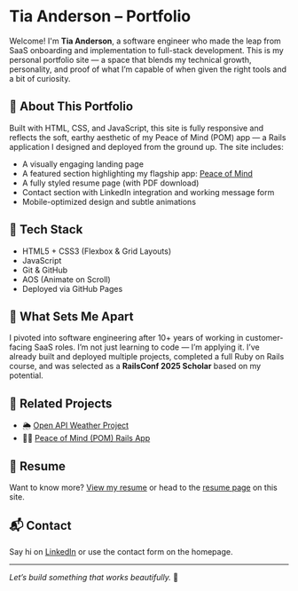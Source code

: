 # Tia Anderson – Portfolio

Welcome! I'm **Tia Anderson**, a software engineer who made the leap from SaaS onboarding and implementation to full-stack development. This is my personal portfolio site — a space that blends my technical growth, personality, and proof of what I’m capable of when given the right tools and a bit of curiosity.

## 🌿 About This Portfolio

Built with HTML, CSS, and JavaScript, this site is fully responsive and reflects the soft, earthy aesthetic of my Peace of Mind (POM) app — a Rails application I designed and deployed from the ground up. The site includes:

- A visually engaging landing page
- A featured section highlighting my flagship app: [Peace of Mind](https://github.com/Miss-Tia/pom-app)
- A fully styled resume page (with PDF download)
- Contact section with LinkedIn integration and working message form
- Mobile-optimized design and subtle animations

## 🔧 Tech Stack

- HTML5 + CSS3 (Flexbox & Grid Layouts)
- JavaScript
- Git & GitHub
- AOS (Animate on Scroll)
- Deployed via GitHub Pages

## 🧠 What Sets Me Apart

I pivoted into software engineering after 10+ years of working in customer-facing SaaS roles. I’m not just learning to code — I’m applying it. I’ve already built and deployed multiple projects, completed a full Ruby on Rails course, and was selected as a **RailsConf 2025 Scholar** based on my potential.

## 🔗 Related Projects

- 🌦 [Open API Weather Project](https://github.com/Miss-Tia/API_Proj)
- 🧘‍♀️ [Peace of Mind (POM) Rails App](https://github.com/Miss-Tia/pom-app)

## 📄 Resume

Want to know more? [View my resume](./assets/Tia_Anderson_Resume.pdf) or head to the [resume page](https://miss-tia.github.io/tia-anderson-jupiter/resume.html) on this site.

## 📬 Contact

Say hi on [LinkedIn](https://linkedin.com/in/miss-tia) or use the contact form on the homepage.

---

*Let’s build something that works beautifully.* 🌱

